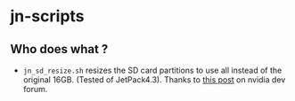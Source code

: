 # jn-scripts

## Who does what ? 

- `jn_sd_resize.sh` resizes the SD card partitions to use all instead of the original 16GB. (Tested of JetPack4.3). Thanks to [this post](https://devtalk.nvidia.com/default/topic/1050105/jetson-nano/jetson-nano-sd-card-partitions-can-not-extend-/post/5393113/#5393113) on nvidia dev forum.
